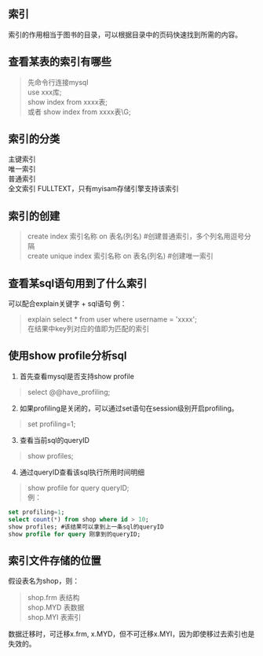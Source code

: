   
索引  
-----------
索引的作用相当于图书的目录，可以根据目录中的页码快速找到所需的内容。  
  
查看某表的索引有哪些
-----------  
> 先命令行连接mysql  
> use xxx库;  
> show index from xxxx表;  
或者
> show index from xxxx表\G;  


索引的分类
-----------
主键索引  
唯一索引  
普通索引  
全文索引 FULLTEXT，只有myisam存储引擎支持该索引    
  
索引的创建  
-----------
> create index 索引名称 on 表名(列名)  #创建普通索引，多个列名用逗号分隔  
> create unique index 索引名称 on 表名(列名)   #创建唯一索引
  
  
查看某sql语句用到了什么索引
-----------
可以配合explain关键字 + sql语句
例：
> explain select * from user where username = 'xxxx';  
在结果中key列对应的值即为匹配的索引  

使用show profile分析sql
-----------
1) 首先查看mysql是否支持show profile   
> select @@have_profiling;  
2) 如果profiling是关闭的，可以通过set语句在session级别开启profiling。  
> set profiling=1;   
3) 查看当前sql的queryID  
> show profiles;  
4) 通过queryID查看该sql执行所用时间明细  
> show profile for query queryID;    
例：
```sql
set profiling=1;
select count(*) from shop where id > 10;
show profiles; #该结果可以拿到上一条sql的queryID
show profile for query 刚拿到的queryID;
```  
  
  
索引文件存储的位置  
-----------
假设表名为shop，则：  
> shop.frm  表结构  
> shop.MYD  表数据  
> shop.MYI  表索引  
  
数据迁移时，可迁移x.frm, x.MYD，但不可迁移x.MYI，因为即使移过去索引也是失效的。  
  

























